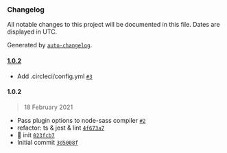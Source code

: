 ### Changelog

All notable changes to this project will be documented in this file. Dates are displayed in UTC.

Generated by [`auto-changelog`](https://github.com/CookPete/auto-changelog).

#### [1.0.2](https://github.com/fansenze/snowpack-plugin-sass/compare/1.0.2...1.0.2)

- Add .circleci/config.yml [`#3`](https://github.com/fansenze/snowpack-plugin-sass/pull/3)

#### 1.0.2

> 18 February 2021

- Pass plugin options to node-sass compiler [`#2`](https://github.com/fansenze/snowpack-plugin-sass/pull/2)
- refactor: ts & jest & lint [`4f673a7`](https://github.com/fansenze/snowpack-plugin-sass/commit/4f673a7ed8d8d7ca19d649d08d2847a94a7d7759)
- 🎉 init [`023fcb7`](https://github.com/fansenze/snowpack-plugin-sass/commit/023fcb7e57da5c8c98e13f338d1d2cc97a5c47fa)
- Initial commit [`3d5008f`](https://github.com/fansenze/snowpack-plugin-sass/commit/3d5008f499a4d45de796cad3489f1dc1befa330a)
